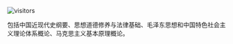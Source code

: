 ![visitors](https://github.com/rogerchenfz/XMU-Helper/tree/main/%E5%AD%A6%E4%B9%A0%E8%B5%84%E6%96%99/%E5%85%AC%E5%85%B1%E8%AF%BE)

包括中国近现代史纲要、思想道德修养与法律基础、毛泽东思想和中国特色社会主义理论体系概论、马克思主义基本原理概论。
